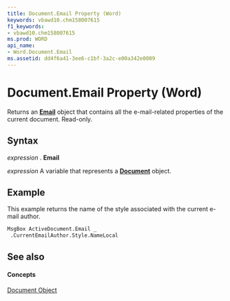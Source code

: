 ```yaml
---
title: Document.Email Property (Word)
keywords: vbawd10.chm158007615
f1_keywords:
- vbawd10.chm158007615
ms.prod: WORD
api_name:
- Word.Document.Email
ms.assetid: dd4f6a41-3ee6-c1bf-3a2c-e00a342e0009
---
```



# Document.Email Property (Word)

Returns an  **[Email](email-object-word.md)** object that contains all the e-mail-related properties of the current document. Read-only.


## Syntax

 _expression_ . **Email**

 _expression_ A variable that represents a **[Document](document-object-word.md)** object.


## Example

This example returns the name of the style associated with the current e-mail author.


```vb
MsgBox ActiveDocument.Email _ 
 .CurrentEmailAuthor.Style.NameLocal
```


## See also


#### Concepts


[Document Object](document-object-word.md)

